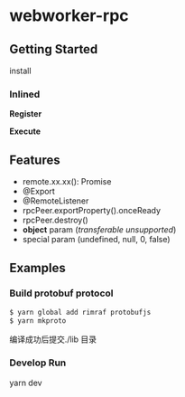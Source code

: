 # webworker-rpc


## Getting Started
install

### Inlined
**Register**

**Execute**

## Features
* remote.xx.xx(): Promise
* @Export
* @RemoteListener
* rpcPeer.exportProperty().onceReady
* rpcPeer.destroy()
* **object** param (*transferable unsupported*)
* special param (undefined, null, 0, false)

## Examples

### Build protobuf protocol
```bash
$ yarn global add rimraf protobufjs
$ yarn mkproto
```
编译成功后提交./lib 目录


### Develop Run
yarn dev
